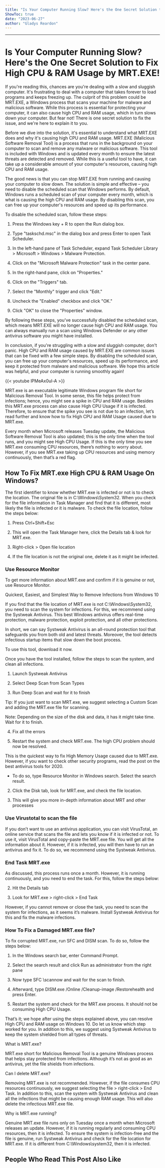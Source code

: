```yaml
---
title: "Is Your Computer Running Slow? Here's the One Secret Solution to Fix High CPU & RAM Usage by MRT.EXE!"
ShowToc: true 
date: "2023-06-27"
author: "Gladys Reardon"
---
```

*****
# Is Your Computer Running Slow? Here's the One Secret Solution to Fix High CPU & RAM Usage by MRT.EXE!

If you're reading this, chances are you're dealing with a slow and sluggish computer. It's frustrating to deal with a computer that takes forever to load programs and keeps freezing up. The culprit of this problem could be MRT.EXE, a Windows process that scans your machine for malware and malicious software. While this process is essential for protecting your computer, it can also cause high CPU and RAM usage, which in turn slows down your computer. But fear not! There is one secret solution to fix the issue, and we're here to explain it to you.

Before we dive into the solution, it's essential to understand what MRT.EXE does and why it's causing high CPU and RAM usage. MRT.EXE (Malicious Software Removal Tool) is a process that runs in the background on your computer to scan and remove any malware or malicious software. This tool is included with Windows and is updated every month to ensure the latest threats are detected and removed. While this is a useful tool to have, it can take up a considerable amount of your computer's resources, causing high CPU and RAM usage.

The good news is that you can stop MRT.EXE from running and causing your computer to slow down. The solution is simple and effective – you need to disable the scheduled scan that Windows performs. By default, Windows runs a scheduled scan of your computer every month, which is what is causing the high CPU and RAM usage. By disabling this scan, you can free up your computer's resources and speed up its performance.

To disable the scheduled scan, follow these steps:

1. Press the Windows key + R to open the Run dialog box.

2. Type "taskschd.msc" in the dialog box and press Enter to open Task Scheduler.

3. In the left-hand pane of Task Scheduler, expand Task Scheduler Library > Microsoft > Windows > Malware Protection.

4. Click on the "Microsoft Malware Protection" task in the center pane.

5. In the right-hand pane, click on "Properties."

6. Click on the "Triggers" tab.

7. Select the "Monthly" trigger and click "Edit."

8. Uncheck the "Enabled" checkbox and click "OK."

9. Click "OK" to close the "Properties" window.

By following these steps, you've successfully disabled the scheduled scan, which means MRT.EXE will no longer cause high CPU and RAM usage. You can always manually run a scan using Windows Defender or any other antivirus software you might have installed.

In conclusion, if you're struggling with a slow and sluggish computer, don't panic. High CPU and RAM usage caused by MRT.EXE are common issues that can be fixed with a few simple steps. By disabling the scheduled scan, you can free up your computer's resources, speed up its performance, and keep it protected from malware and malicious software. We hope this article was helpful, and your computer is running smoothly again!

{{< youtube lPMeAx0ul-A >}} 



MRT.exe is an executable legitimate Windows program file short for Malicious Removal Tool. In some sense, this file helps protect from infections; hence, you might see a spike in CPU and RAM usage. Besides this MRT.exe process can also cause High CPU Usage if it is infected. Therefore, to ensure that the spike you see is not due to an infection, let’s read further and know how to fix High CPU and RAM Usage caused due to MRT.exe.
 
Every month when Microsoft releases Tuesday update, the Malicious Software Removal Tool is also updated; this is the only time when the tool runs, and you might see High CPU Usage. If this is the only time you see MRT.exe consuming CPU resources, there’s nothing to worry about. However, if you see MRT.exe taking up CPU resources and using memory continuously, then that’s a red flag.
 
## How To Fix MRT.exe High CPU & RAM Usage On Windows?
 
The first identifier to know whether MRT.exe is infected or not is to check the location. The original file is in C:\Windows\System32. When you check for the file information in Task Manager and find that it is different, most likely the file is infected or it is malware. To check the file location, follow the steps below:
 
1. Press Ctrl+Shift+Esc
 
2. This will open the Task Manager here, click the Details tab & look for MRT.exe.
 
3. Right-click > Open file location
 

 
4. If the file location is not the original one, delete it as it might be infected.
 
### Use Resource Monitor
 
To get more information about MRT.exe and confirm if it is genuine or not, use Resource Monitor.
 
Quickest, Easiest, and Simplest Way to Remove Infections from Windows 10
 
If you find that the file location of MRT.exe is not C:\Windows\System32, you need to scan the system for infections. For this, we recommend using the Systweak Antivirus. This best Windows antivirus offers real-time protection, malware protection, exploit protection, and all other protections.
 
In short, we can say Systweak Antivirus is an all-round protection tool that safeguards you from both old and latest threats. Moreover, the tool detects infectious startup items that slow down the boot process.
 
To use this tool, download it now.
 
Once you have the tool installed, follow the steps to scan the system, and clean all infections.
 
1. Launch Systweak Antivirus
 
2. Select Deep Scan from Scan Types
 
3. Run Deep Scan and wait for it to finish
 
Tip: If you just want to scan MRT.exe, we suggest selecting a Custom Scan and adding the MRT.exe file for scanning.
 
Note: Depending on the size of the disk and data, it has it might take time. Wait for it to finish.
 
4. Fix all the errors
 
5. Restart the system and check MRT.exe. The high CPU problem should now be resolved.
 
This is the quickest way to fix High Memory Usage caused due to MRT.exe. However, if you want to check other security programs, read the post on the best antivirus tools for 2020.
 
- To do so, type Resource Monitor in Windows search. Select the search result.

 
2. Click the Disk tab, look for MRT.exe, and check the file location.
 
3. This will give you more in-depth information about MRT and other processes
 
### Use Virustotal to scan the file
 
If you don’t want to use an antivirus application, you can visit VirusTotal, an online service that scans the file and lets you know if it is infected or not. To use it, visit VirusTotal and copy-paste the MRT.exe file. You will get all the information about it. However, if it is infected, you will then have to run an antivirus and fix it. To do so, we recommend using the Systweak Antivirus.
 
### End Task MRT.exe
 
As discussed, this process runs once a month. However, it is running continuously, and you need to end the task. For this, follow the steps below:
 
2. Hit the Details tab
 
3. Look for MRT.exe > right-click > End Task
 
However, if you cannot remove or close the task, you need to scan the system for infections, as it seems it’s malware. Install Systweak Antivirus for this and fix the malware infections.
 
### How To Fix a Damaged MRT.exe file?
 
To fix corrupted MRT.exe, run SFC and DISM scan. To do so, follow the steps below:
 
1. In the Windows search bar, enter Command Prompt.
 
2. Select the search result and click Run as administrator from the right pane
 
3. Now type SFC \scannow and wait for the scan to finish.
 
4. Afterward, type DISM.exe /Online /Cleanup-image /Restorehealth and press Enter.
 
5. Restart the system and check for the MRT.exe process. It should not be consuming High CPU Usage.
 
That’s it; we hope after using the steps explained above, you can resolve High CPU and RAM usage on Windows 10. Do let us know which step worked for you. In addition to this, we suggest using Systweak Antivirus to keep the system shielded from all types of threats.
 
What is MRT.exe?
 
MRT.exe short for Malicious Removal Tool is a genuine Windows process that helps stay protected from infections. Although it’s not as good as an antivirus, yet the file shields from infections.
 
Can I delete MRT.exe?
 
Removing MRT.exe is not recommended. However, if the file consumes CPU resources continuously, we suggest selecting the file > right-click > End Task. In addition to this, scan the system with Systweak Antivirus and clean all the infections that might be causing enough RAM usage. This will also delete the infectious MRT.exe file.
 
Why is MRT.exe running?
 
Genuine MRT.exe file runs only on Tuesday once a month when Microsoft releases an update. However, if it is running regularly and consuming CPU resources, then it is infected. To ensure the system is infection-free and the file is genuine, run Systweak Antivirus and check for the file location for MRT.exe. If it is different from C:\Windows\system32, then it is infected.
 
##  People Who Read This Post Also Like 



